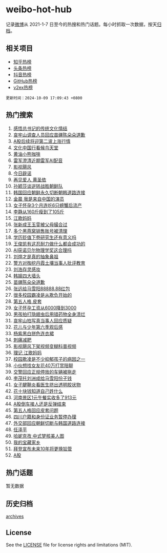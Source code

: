 # weibo-hot-hub

记录[微博](https://www.weibo.com)从 2021-1-7 日至今的热搜和热门话题。每小时抓取一次数据，按天[归档](archives)。

## 相关项目

- [知乎热榜](https://github.com/lonnyzhang423/zhihu-hot-hub)
- [头条热榜](https://github.com/lonnyzhang423/toutiao-hot-hub)
- [抖音热榜](https://github.com/lonnyzhang423/douyin-hot-hub)
- [GitHub热榜](https://github.com/lonnyzhang423/github-hot-hub)
- [v2ex热榜](https://github.com/lonnyzhang423/v2ex-hot-hub)


`更新时间：2024-10-09 17:09:43 +0800`

## 热门搜索

1. [感悟总书记的传统文化情结](https://m.weibo.cn/search?containerid=100103type%3D1%26t%3D10%26q%3D%23%E6%84%9F%E6%82%9F%E6%80%BB%E4%B9%A6%E8%AE%B0%E7%9A%84%E4%BC%A0%E7%BB%9F%E6%96%87%E5%8C%96%E6%83%85%E7%BB%93%23&stream_entry_id=51&isnewpage=1&extparam=seat%3D1%26filter_type%3Drealtimehot%26stream_entry_id%3D51%26c_type%3D51%26pos%3D0%26q%3D%2523%25E6%2584%259F%25E6%2582%259F%25E6%2580%25BB%25E4%25B9%25A6%25E8%25AE%25B0%25E7%259A%2584%25E4%25BC%25A0%25E7%25BB%259F%25E6%2596%2587%25E5%258C%2596%25E6%2583%2585%25E7%25BB%2593%2523%26dgr%3D0%26cate%3D10103%26display_time%3D1728464982%26pre_seqid%3D172846498244103832044147)
1. [哀牢山调查人员回应苗疆陈朵朵道歉](https://m.weibo.cn/search?containerid=100103type%3D1%26t%3D10%26q%3D%23%E5%93%80%E7%89%A2%E5%B1%B1%E8%B0%83%E6%9F%A5%E4%BA%BA%E5%91%98%E5%9B%9E%E5%BA%94%E8%8B%97%E7%96%86%E9%99%88%E6%9C%B5%E6%9C%B5%E9%81%93%E6%AD%89%23&stream_entry_id=31&isnewpage=1&extparam=seat%3D1%26lcate%3D5001%26filter_type%3Drealtimehot%26c_type%3D31%26q%3D%2523%25E5%2593%2580%25E7%2589%25A2%25E5%25B1%25B1%25E8%25B0%2583%25E6%259F%25A5%25E4%25BA%25BA%25E5%2591%2598%25E5%259B%259E%25E5%25BA%2594%25E8%258B%2597%25E7%2596%2586%25E9%2599%2588%25E6%259C%25B5%25E6%259C%25B5%25E9%2581%2593%25E6%25AD%2589%2523%26dgr%3D0%26realpos%3D1%26stream_entry_id%3D31%26flag%3D1%26band_rank%3D1%26pos%3D0%26cate%3D5001%26display_time%3D1728464982%26pre_seqid%3D172846498244103832044147)
1. [A股后续将迎第二波上涨行情](https://m.weibo.cn/search?containerid=100103type%3D1%26t%3D10%26q%3D%23A%E8%82%A1%E5%90%8E%E7%BB%AD%E5%B0%86%E8%BF%8E%E7%AC%AC%E4%BA%8C%E6%B3%A2%E4%B8%8A%E6%B6%A8%E8%A1%8C%E6%83%85%23&stream_entry_id=31&isnewpage=1&extparam=seat%3D1%26lcate%3D5001%26filter_type%3Drealtimehot%26c_type%3D31%26q%3D%2523A%25E8%2582%25A1%25E5%2590%258E%25E7%25BB%25AD%25E5%25B0%2586%25E8%25BF%258E%25E7%25AC%25AC%25E4%25BA%258C%25E6%25B3%25A2%25E4%25B8%258A%25E6%25B6%25A8%25E8%25A1%258C%25E6%2583%2585%2523%26dgr%3D0%26realpos%3D2%26stream_entry_id%3D31%26flag%3D2%26band_rank%3D2%26pos%3D1%26cate%3D5001%26display_time%3D1728464982%26pre_seqid%3D172846498244103832044147)
1. [文化中国行看候鸟天堂](https://m.weibo.cn/search?containerid=100103type%3D1%26t%3D10%26q%3D%23%E6%96%87%E5%8C%96%E4%B8%AD%E5%9B%BD%E8%A1%8C%E7%9C%8B%E5%80%99%E9%B8%9F%E5%A4%A9%E5%A0%82%23&stream_entry_id=31&isnewpage=1&extparam=seat%3D1%26lcate%3D5001%26filter_type%3Drealtimehot%26c_type%3D31%26q%3D%2523%25E6%2596%2587%25E5%258C%2596%25E4%25B8%25AD%25E5%259B%25BD%25E8%25A1%258C%25E7%259C%258B%25E5%2580%2599%25E9%25B8%259F%25E5%25A4%25A9%25E5%25A0%2582%2523%26dgr%3D0%26realpos%3D3%26stream_entry_id%3D31%26flag%3D1%26band_rank%3D3%26pos%3D2%26cate%3D5001%26display_time%3D1728464982%26pre_seqid%3D172846498244103832044147)
1. [黄油小熊咖啡](https://m.weibo.cn/search?containerid=100103type%3D1%26t%3D10%26q%3D%E9%BB%84%E6%B2%B9%E5%B0%8F%E7%86%8A%E5%92%96%E5%95%A1&stream_entry_id=31&isnewpage=1&extparam=seat%3D1%26lcate%3D5001%26filter_type%3Drealtimehot%26c_type%3D31%26q%3D%25E9%25BB%2584%25E6%25B2%25B9%25E5%25B0%258F%25E7%2586%258A%25E5%2592%2596%25E5%2595%25A1%26dgr%3D0%26realpos%3D4%26stream_entry_id%3D31%26flag%3D1%26band_rank%3D4%26pos%3D3%26cate%3D5001%26display_time%3D1728464982%26pre_seqid%3D172846498244103832044147)
1. [雷军澄清近期雷军AI配音](https://m.weibo.cn/search?containerid=100103type%3D1%26t%3D10%26q%3D%23%E9%9B%B7%E5%86%9B%E6%BE%84%E6%B8%85%E8%BF%91%E6%9C%9F%E9%9B%B7%E5%86%9BAI%E9%85%8D%E9%9F%B3%23&stream_entry_id=31&isnewpage=1&extparam=seat%3D1%26lcate%3D5001%26filter_type%3Drealtimehot%26c_type%3D31%26q%3D%2523%25E9%259B%25B7%25E5%2586%259B%25E6%25BE%2584%25E6%25B8%2585%25E8%25BF%2591%25E6%259C%259F%25E9%259B%25B7%25E5%2586%259BAI%25E9%2585%258D%25E9%259F%25B3%2523%26dgr%3D0%26realpos%3D5%26stream_entry_id%3D31%26flag%3D1%26band_rank%3D5%26pos%3D4%26cate%3D5001%26display_time%3D1728464982%26pre_seqid%3D172846498244103832044147)
1. [影视飓风](https://m.weibo.cn/search?containerid=100103type%3D1%26t%3D10%26q%3D%E5%BD%B1%E8%A7%86%E9%A3%93%E9%A3%8E&stream_entry_id=31&isnewpage=1&extparam=seat%3D1%26lcate%3D5001%26filter_type%3Drealtimehot%26c_type%3D31%26q%3D%25E5%25BD%25B1%25E8%25A7%2586%25E9%25A3%2593%25E9%25A3%258E%26dgr%3D0%26realpos%3D6%26stream_entry_id%3D31%26flag%3D1%26band_rank%3D6%26pos%3D5%26cate%3D5001%26display_time%3D1728464982%26pre_seqid%3D172846498244103832044147)
1. [今日辟谣](https://m.weibo.cn/search?containerid=100103type%3D1%26t%3D10%26q%3D%23%E4%BB%8A%E6%97%A5%E8%BE%9F%E8%B0%A3%23&stream_entry_id=31&isnewpage=1&extparam=seat%3D1%26lcate%3D5001%26filter_type%3Drealtimehot%26c_type%3D31%26q%3D%2523%25E4%25BB%258A%25E6%2597%25A5%25E8%25BE%259F%25E8%25B0%25A3%2523%26dgr%3D0%26adid%3D258445%26stream_entry_id%3D31%26is_ad_pos%3D1%26band_rank%3D7%26pos%3D6%26cate%3D5001%26display_time%3D1728464982%26pre_seqid%3D172846498244103832044147)
1. [再见爱人 黄圣依](https://m.weibo.cn/search?containerid=100103type%3D1%26t%3D10%26q%3D%E5%86%8D%E8%A7%81%E7%88%B1%E4%BA%BA+%E9%BB%84%E5%9C%A3%E4%BE%9D&stream_entry_id=31&isnewpage=1&extparam=seat%3D1%26lcate%3D5001%26filter_type%3Drealtimehot%26c_type%3D31%26q%3D%25E5%2586%258D%25E8%25A7%2581%25E7%2588%25B1%25E4%25BA%25BA%2520%25E9%25BB%2584%25E5%259C%25A3%25E4%25BE%259D%26dgr%3D0%26realpos%3D7%26stream_entry_id%3D31%26flag%3D1%26band_rank%3D7%26pos%3D7%26cate%3D5001%26display_time%3D1728464982%26pre_seqid%3D172846498244103832044147)
1. [孙颖莎谈逆转战胜朝鲜队](https://m.weibo.cn/search?containerid=100103type%3D1%26t%3D10%26q%3D%23%E5%AD%99%E9%A2%96%E8%8E%8E%E8%B0%88%E9%80%86%E8%BD%AC%E6%88%98%E8%83%9C%E6%9C%9D%E9%B2%9C%E9%98%9F%23&stream_entry_id=31&isnewpage=1&extparam=seat%3D1%26lcate%3D5001%26filter_type%3Drealtimehot%26c_type%3D31%26q%3D%2523%25E5%25AD%2599%25E9%25A2%2596%25E8%258E%258E%25E8%25B0%2588%25E9%2580%2586%25E8%25BD%25AC%25E6%2588%2598%25E8%2583%259C%25E6%259C%259D%25E9%25B2%259C%25E9%2598%259F%2523%26dgr%3D0%26realpos%3D8%26stream_entry_id%3D31%26flag%3D1%26band_rank%3D8%26pos%3D8%26cate%3D5001%26display_time%3D1728464982%26pre_seqid%3D172846498244103832044147)
1. [韩国回应朝鲜永久切断朝韩道路连接](https://m.weibo.cn/search?containerid=100103type%3D1%26t%3D10%26q%3D%23%E9%9F%A9%E5%9B%BD%E5%9B%9E%E5%BA%94%E6%9C%9D%E9%B2%9C%E6%B0%B8%E4%B9%85%E5%88%87%E6%96%AD%E6%9C%9D%E9%9F%A9%E9%81%93%E8%B7%AF%E8%BF%9E%E6%8E%A5%23&stream_entry_id=31&isnewpage=1&extparam=seat%3D1%26lcate%3D5001%26filter_type%3Drealtimehot%26c_type%3D31%26q%3D%2523%25E9%259F%25A9%25E5%259B%25BD%25E5%259B%259E%25E5%25BA%2594%25E6%259C%259D%25E9%25B2%259C%25E6%25B0%25B8%25E4%25B9%2585%25E5%2588%2587%25E6%2596%25AD%25E6%259C%259D%25E9%259F%25A9%25E9%2581%2593%25E8%25B7%25AF%25E8%25BF%259E%25E6%258E%25A5%2523%26dgr%3D0%26realpos%3D9%26stream_entry_id%3D31%26flag%3D1%26band_rank%3D9%26pos%3D9%26cate%3D5001%26display_time%3D1728464982%26pre_seqid%3D172846498244103832044147)
1. [金晨 我是来自中国的演员](https://m.weibo.cn/search?containerid=100103type%3D1%26t%3D10%26q%3D%E9%87%91%E6%99%A8+%E6%88%91%E6%98%AF%E6%9D%A5%E8%87%AA%E4%B8%AD%E5%9B%BD%E7%9A%84%E6%BC%94%E5%91%98&stream_entry_id=31&isnewpage=1&extparam=seat%3D1%26lcate%3D5001%26filter_type%3Drealtimehot%26c_type%3D31%26q%3D%25E9%2587%2591%25E6%2599%25A8%2520%25E6%2588%2591%25E6%2598%25AF%25E6%259D%25A5%25E8%2587%25AA%25E4%25B8%25AD%25E5%259B%25BD%25E7%259A%2584%25E6%25BC%2594%25E5%2591%2598%26dgr%3D0%26realpos%3D10%26stream_entry_id%3D31%26flag%3D2%26band_rank%3D10%26pos%3D10%26cate%3D5001%26display_time%3D1728464982%26pre_seqid%3D172846498244103832044147)
1. [女子怀孕3个月连吃6只螃蟹后流产](https://m.weibo.cn/search?containerid=100103type%3D1%26t%3D10%26q%3D%23%E5%A5%B3%E5%AD%90%E6%80%80%E5%AD%953%E4%B8%AA%E6%9C%88%E8%BF%9E%E5%90%836%E5%8F%AA%E8%9E%83%E8%9F%B9%E5%90%8E%E6%B5%81%E4%BA%A7%23&stream_entry_id=31&isnewpage=1&extparam=seat%3D1%26lcate%3D5001%26filter_type%3Drealtimehot%26c_type%3D31%26q%3D%2523%25E5%25A5%25B3%25E5%25AD%2590%25E6%2580%2580%25E5%25AD%25953%25E4%25B8%25AA%25E6%259C%2588%25E8%25BF%259E%25E5%2590%25836%25E5%258F%25AA%25E8%259E%2583%25E8%259F%25B9%25E5%2590%258E%25E6%25B5%2581%25E4%25BA%25A7%2523%26dgr%3D0%26realpos%3D11%26stream_entry_id%3D31%26flag%3D1%26band_rank%3D11%26pos%3D11%26cate%3D5001%26display_time%3D1728464982%26pre_seqid%3D172846498244103832044147)
1. [李静从160斤瘦到了105斤](https://m.weibo.cn/search?containerid=100103type%3D1%26t%3D10%26q%3D%E6%9D%8E%E9%9D%99%E4%BB%8E160%E6%96%A4%E7%98%A6%E5%88%B0%E4%BA%86105%E6%96%A4&stream_entry_id=31&isnewpage=1&extparam=seat%3D1%26lcate%3D5001%26filter_type%3Drealtimehot%26c_type%3D31%26q%3D%25E6%259D%258E%25E9%259D%2599%25E4%25BB%258E160%25E6%2596%25A4%25E7%2598%25A6%25E5%2588%25B0%25E4%25BA%2586105%25E6%2596%25A4%26dgr%3D0%26realpos%3D12%26stream_entry_id%3D31%26flag%3D1%26band_rank%3D12%26pos%3D12%26cate%3D5001%26display_time%3D1728464982%26pre_seqid%3D172846498244103832044147)
1. [江歌妈妈](https://m.weibo.cn/search?containerid=100103type%3D1%26t%3D10%26q%3D%E6%B1%9F%E6%AD%8C%E5%A6%88%E5%A6%88&stream_entry_id=31&isnewpage=1&extparam=seat%3D1%26lcate%3D5001%26filter_type%3Drealtimehot%26c_type%3D31%26q%3D%25E6%25B1%259F%25E6%25AD%258C%25E5%25A6%2588%25E5%25A6%2588%26dgr%3D0%26realpos%3D13%26stream_entry_id%3D31%26flag%3D2%26band_rank%3D13%26pos%3D13%26cate%3D5001%26display_time%3D1728464982%26pre_seqid%3D172846498244103832044147)
1. [张新成王玉雯被父母撮合过](https://m.weibo.cn/search?containerid=100103type%3D1%26t%3D10%26q%3D%E5%BC%A0%E6%96%B0%E6%88%90%E7%8E%8B%E7%8E%89%E9%9B%AF%E8%A2%AB%E7%88%B6%E6%AF%8D%E6%92%AE%E5%90%88%E8%BF%87&stream_entry_id=31&isnewpage=1&extparam=seat%3D1%26lcate%3D5001%26filter_type%3Drealtimehot%26c_type%3D31%26q%3D%25E5%25BC%25A0%25E6%2596%25B0%25E6%2588%2590%25E7%258E%258B%25E7%258E%2589%25E9%259B%25AF%25E8%25A2%25AB%25E7%2588%25B6%25E6%25AF%258D%25E6%2592%25AE%25E5%2590%2588%25E8%25BF%2587%26dgr%3D0%26realpos%3D14%26stream_entry_id%3D31%26flag%3D2%26band_rank%3D14%26pos%3D14%26cate%3D5001%26display_time%3D1728464982%26pre_seqid%3D172846498244103832044147)
1. [多个黑燕窝销售账号被清理](https://m.weibo.cn/search?containerid=100103type%3D1%26t%3D10%26q%3D%23%E5%A4%9A%E4%B8%AA%E9%BB%91%E7%87%95%E7%AA%9D%E9%94%80%E5%94%AE%E8%B4%A6%E5%8F%B7%E8%A2%AB%E6%B8%85%E7%90%86%23&stream_entry_id=31&isnewpage=1&extparam=seat%3D1%26lcate%3D5001%26filter_type%3Drealtimehot%26c_type%3D31%26q%3D%2523%25E5%25A4%259A%25E4%25B8%25AA%25E9%25BB%2591%25E7%2587%2595%25E7%25AA%259D%25E9%2594%2580%25E5%2594%25AE%25E8%25B4%25A6%25E5%258F%25B7%25E8%25A2%25AB%25E6%25B8%2585%25E7%2590%2586%2523%26dgr%3D0%26realpos%3D15%26stream_entry_id%3D31%26flag%3D1%26band_rank%3D15%26pos%3D15%26cate%3D5001%26display_time%3D1728464982%26pre_seqid%3D172846498244103832044147)
1. [学历贬值下卷研究生还有意义吗](https://m.weibo.cn/search?containerid=100103type%3D1%26t%3D10%26q%3D%23%E5%AD%A6%E5%8E%86%E8%B4%AC%E5%80%BC%E4%B8%8B%E5%8D%B7%E7%A0%94%E7%A9%B6%E7%94%9F%E8%BF%98%E6%9C%89%E6%84%8F%E4%B9%89%E5%90%97%23&stream_entry_id=31&isnewpage=1&extparam=seat%3D1%26lcate%3D5001%26filter_type%3Drealtimehot%26c_type%3D31%26q%3D%2523%25E5%25AD%25A6%25E5%258E%2586%25E8%25B4%25AC%25E5%2580%25BC%25E4%25B8%258B%25E5%258D%25B7%25E7%25A0%2594%25E7%25A9%25B6%25E7%2594%259F%25E8%25BF%2598%25E6%259C%2589%25E6%2584%258F%25E4%25B9%2589%25E5%2590%2597%2523%26dgr%3D0%26realpos%3D16%26stream_entry_id%3D31%26flag%3D0%26band_rank%3D16%26pos%3D16%26cate%3D5001%26display_time%3D1728464982%26pre_seqid%3D172846498244103832044147)
1. [王俊凯有这忍耐力做什么都会成功的](https://m.weibo.cn/search?containerid=100103type%3D1%26t%3D10%26q%3D%E7%8E%8B%E4%BF%8A%E5%87%AF%E6%9C%89%E8%BF%99%E5%BF%8D%E8%80%90%E5%8A%9B%E5%81%9A%E4%BB%80%E4%B9%88%E9%83%BD%E4%BC%9A%E6%88%90%E5%8A%9F%E7%9A%84&stream_entry_id=31&isnewpage=1&extparam=seat%3D1%26lcate%3D5001%26filter_type%3Drealtimehot%26c_type%3D31%26q%3D%25E7%258E%258B%25E4%25BF%258A%25E5%2587%25AF%25E6%259C%2589%25E8%25BF%2599%25E5%25BF%258D%25E8%2580%2590%25E5%258A%259B%25E5%2581%259A%25E4%25BB%2580%25E4%25B9%2588%25E9%2583%25BD%25E4%25BC%259A%25E6%2588%2590%25E5%258A%259F%25E7%259A%2584%26dgr%3D0%26realpos%3D17%26stream_entry_id%3D31%26flag%3D1%26band_rank%3D17%26pos%3D17%26cate%3D5001%26display_time%3D1728464982%26pre_seqid%3D172846498244103832044147)
1. [AI获诺贝尔物理学奖这合理吗](https://m.weibo.cn/search?containerid=100103type%3D1%26t%3D10%26q%3D%23AI%E8%8E%B7%E8%AF%BA%E8%B4%9D%E5%B0%94%E7%89%A9%E7%90%86%E5%AD%A6%E5%A5%96%E8%BF%99%E5%90%88%E7%90%86%E5%90%97%23&stream_entry_id=31&isnewpage=1&extparam=seat%3D1%26lcate%3D5001%26filter_type%3Drealtimehot%26c_type%3D31%26q%3D%2523AI%25E8%258E%25B7%25E8%25AF%25BA%25E8%25B4%259D%25E5%25B0%2594%25E7%2589%25A9%25E7%2590%2586%25E5%25AD%25A6%25E5%25A5%2596%25E8%25BF%2599%25E5%2590%2588%25E7%2590%2586%25E5%2590%2597%2523%26dgr%3D0%26realpos%3D18%26stream_entry_id%3D31%26flag%3D1%26band_rank%3D18%26pos%3D18%26cate%3D5001%26display_time%3D1728464982%26pre_seqid%3D172846498244103832044147)
1. [刘烨才是真的抽象鼻祖](https://m.weibo.cn/search?containerid=100103type%3D1%26t%3D10%26q%3D%23%E5%88%98%E7%83%A8%E6%89%8D%E6%98%AF%E7%9C%9F%E7%9A%84%E6%8A%BD%E8%B1%A1%E9%BC%BB%E7%A5%96%23&stream_entry_id=31&isnewpage=1&extparam=seat%3D1%26lcate%3D5001%26filter_type%3Drealtimehot%26c_type%3D31%26q%3D%2523%25E5%2588%2598%25E7%2583%25A8%25E6%2589%258D%25E6%2598%25AF%25E7%259C%259F%25E7%259A%2584%25E6%258A%25BD%25E8%25B1%25A1%25E9%25BC%25BB%25E7%25A5%2596%2523%26dgr%3D0%26realpos%3D19%26stream_entry_id%3D31%26flag%3D1%26band_rank%3D19%26pos%3D19%26cate%3D5001%26display_time%3D1728464982%26pre_seqid%3D172846498244103832044147)
1. [警方对掏挖丹霞土壤当事人批评教育](https://m.weibo.cn/search?containerid=100103type%3D1%26t%3D10%26q%3D%23%E8%AD%A6%E6%96%B9%E5%AF%B9%E6%8E%8F%E6%8C%96%E4%B8%B9%E9%9C%9E%E5%9C%9F%E5%A3%A4%E5%BD%93%E4%BA%8B%E4%BA%BA%E6%89%B9%E8%AF%84%E6%95%99%E8%82%B2%23&stream_entry_id=31&isnewpage=1&extparam=seat%3D1%26lcate%3D5001%26filter_type%3Drealtimehot%26c_type%3D31%26q%3D%2523%25E8%25AD%25A6%25E6%2596%25B9%25E5%25AF%25B9%25E6%258E%258F%25E6%258C%2596%25E4%25B8%25B9%25E9%259C%259E%25E5%259C%259F%25E5%25A3%25A4%25E5%25BD%2593%25E4%25BA%258B%25E4%25BA%25BA%25E6%2589%25B9%25E8%25AF%2584%25E6%2595%2599%25E8%2582%25B2%2523%26dgr%3D0%26realpos%3D20%26stream_entry_id%3D31%26flag%3D1%26band_rank%3D20%26pos%3D20%26cate%3D5001%26display_time%3D1728464982%26pre_seqid%3D172846498244103832044147)
1. [刘浩存灵感妆](https://m.weibo.cn/search?containerid=100103type%3D1%26t%3D10%26q%3D%23%E5%88%98%E6%B5%A9%E5%AD%98%E7%81%B5%E6%84%9F%E5%A6%86%23&stream_entry_id=31&isnewpage=1&extparam=seat%3D1%26lcate%3D5001%26filter_type%3Drealtimehot%26c_type%3D31%26q%3D%2523%25E5%2588%2598%25E6%25B5%25A9%25E5%25AD%2598%25E7%2581%25B5%25E6%2584%259F%25E5%25A6%2586%2523%26dgr%3D0%26adid%3D258462%26stream_entry_id%3D31%26flag%3D0%26pos%3D21%26band_rank%3D21%26realpos%3D21%26cate%3D5001%26display_time%3D1728464982%26pre_seqid%3D172846498244103832044147)
1. [韩娱四大墙头](https://m.weibo.cn/search?containerid=100103type%3D1%26t%3D10%26q%3D%23%E9%9F%A9%E5%A8%B1%E5%9B%9B%E5%A4%A7%E5%A2%99%E5%A4%B4%23&stream_entry_id=31&isnewpage=1&extparam=seat%3D1%26lcate%3D5001%26filter_type%3Drealtimehot%26c_type%3D31%26q%3D%2523%25E9%259F%25A9%25E5%25A8%25B1%25E5%259B%259B%25E5%25A4%25A7%25E5%25A2%2599%25E5%25A4%25B4%2523%26dgr%3D0%26realpos%3D22%26stream_entry_id%3D31%26flag%3D1%26band_rank%3D22%26pos%3D22%26cate%3D5001%26display_time%3D1728464982%26pre_seqid%3D172846498244103832044147)
1. [苗疆陈朵朵道歉](https://m.weibo.cn/search?containerid=100103type%3D1%26t%3D10%26q%3D%23%E8%8B%97%E7%96%86%E9%99%88%E6%9C%B5%E6%9C%B5%E9%81%93%E6%AD%89%23&stream_entry_id=31&isnewpage=1&extparam=seat%3D1%26lcate%3D5001%26filter_type%3Drealtimehot%26c_type%3D31%26q%3D%2523%25E8%258B%2597%25E7%2596%2586%25E9%2599%2588%25E6%259C%25B5%25E6%259C%25B5%25E9%2581%2593%25E6%25AD%2589%2523%26dgr%3D0%26realpos%3D23%26stream_entry_id%3D31%26flag%3D0%26band_rank%3D23%26pos%3D23%26cate%3D5001%26display_time%3D1728464982%26pre_seqid%3D172846498244103832044147)
1. [张远给马雪阳88888.88红包](https://m.weibo.cn/search?containerid=100103type%3D1%26t%3D10%26q%3D%23%E5%BC%A0%E8%BF%9C%E7%BB%99%E9%A9%AC%E9%9B%AA%E9%98%B388888.88%E7%BA%A2%E5%8C%85%23&stream_entry_id=31&isnewpage=1&extparam=seat%3D1%26lcate%3D5001%26filter_type%3Drealtimehot%26c_type%3D31%26q%3D%2523%25E5%25BC%25A0%25E8%25BF%259C%25E7%25BB%2599%25E9%25A9%25AC%25E9%259B%25AA%25E9%2598%25B388888.88%25E7%25BA%25A2%25E5%258C%2585%2523%26dgr%3D0%26realpos%3D24%26stream_entry_id%3D31%26flag%3D0%26band_rank%3D24%26pos%3D24%26cate%3D5001%26display_time%3D1728464982%26pre_seqid%3D172846498244103832044147)
1. [很多校园霸凌是从欺负开始的](https://m.weibo.cn/search?containerid=100103type%3D1%26t%3D10%26q%3D%23%E5%BE%88%E5%A4%9A%E6%A0%A1%E5%9B%AD%E9%9C%B8%E5%87%8C%E6%98%AF%E4%BB%8E%E6%AC%BA%E8%B4%9F%E5%BC%80%E5%A7%8B%E7%9A%84%23&stream_entry_id=31&isnewpage=1&extparam=seat%3D1%26lcate%3D5001%26filter_type%3Drealtimehot%26c_type%3D31%26q%3D%2523%25E5%25BE%2588%25E5%25A4%259A%25E6%25A0%25A1%25E5%259B%25AD%25E9%259C%25B8%25E5%2587%258C%25E6%2598%25AF%25E4%25BB%258E%25E6%25AC%25BA%25E8%25B4%259F%25E5%25BC%2580%25E5%25A7%258B%25E7%259A%2584%2523%26dgr%3D0%26realpos%3D25%26stream_entry_id%3D31%26flag%3D1%26band_rank%3D25%26pos%3D25%26cate%3D5001%26display_time%3D1728464982%26pre_seqid%3D172846498244103832044147)
1. [第五人格 皮套](https://m.weibo.cn/search?containerid=100103type%3D1%26t%3D10%26q%3D%E7%AC%AC%E4%BA%94%E4%BA%BA%E6%A0%BC+%E7%9A%AE%E5%A5%97&stream_entry_id=31&isnewpage=1&extparam=seat%3D1%26lcate%3D5001%26filter_type%3Drealtimehot%26c_type%3D31%26q%3D%25E7%25AC%25AC%25E4%25BA%2594%25E4%25BA%25BA%25E6%25A0%25BC%2520%25E7%259A%25AE%25E5%25A5%2597%26dgr%3D0%26realpos%3D26%26stream_entry_id%3D31%26flag%3D0%26band_rank%3D26%26pos%3D26%26cate%3D5001%26display_time%3D1728464982%26pre_seqid%3D172846498244103832044147)
1. [女子怀孕工资从6000降到3000](https://m.weibo.cn/search?containerid=100103type%3D1%26t%3D10%26q%3D%23%E5%A5%B3%E5%AD%90%E6%80%80%E5%AD%95%E5%B7%A5%E8%B5%84%E4%BB%8E6000%E9%99%8D%E5%88%B03000%23&stream_entry_id=31&isnewpage=1&extparam=seat%3D1%26lcate%3D5001%26filter_type%3Drealtimehot%26c_type%3D31%26q%3D%2523%25E5%25A5%25B3%25E5%25AD%2590%25E6%2580%2580%25E5%25AD%2595%25E5%25B7%25A5%25E8%25B5%2584%25E4%25BB%258E6000%25E9%2599%258D%25E5%2588%25B03000%2523%26dgr%3D0%26realpos%3D27%26stream_entry_id%3D31%26flag%3D0%26band_rank%3D27%26pos%3D27%26cate%3D5001%26display_time%3D1728464982%26pre_seqid%3D172846498244103832044147)
1. [男孩拍打隐翅虫后用错药物全身溃烂](https://m.weibo.cn/search?containerid=100103type%3D1%26t%3D10%26q%3D%23%E7%94%B7%E5%AD%A9%E6%8B%8D%E6%89%93%E9%9A%90%E7%BF%85%E8%99%AB%E5%90%8E%E7%94%A8%E9%94%99%E8%8D%AF%E7%89%A9%E5%85%A8%E8%BA%AB%E6%BA%83%E7%83%82%23&stream_entry_id=31&isnewpage=1&extparam=seat%3D1%26lcate%3D5001%26filter_type%3Drealtimehot%26c_type%3D31%26q%3D%2523%25E7%2594%25B7%25E5%25AD%25A9%25E6%258B%258D%25E6%2589%2593%25E9%259A%2590%25E7%25BF%2585%25E8%2599%25AB%25E5%2590%258E%25E7%2594%25A8%25E9%2594%2599%25E8%258D%25AF%25E7%2589%25A9%25E5%2585%25A8%25E8%25BA%25AB%25E6%25BA%2583%25E7%2583%2582%2523%26dgr%3D0%26realpos%3D28%26stream_entry_id%3D31%26flag%3D0%26band_rank%3D28%26pos%3D28%26cate%3D5001%26display_time%3D1728464982%26pre_seqid%3D172846498244103832044147)
1. [哀牢山拍写真当事人回应质疑](https://m.weibo.cn/search?containerid=100103type%3D1%26t%3D10%26q%3D%23%E5%93%80%E7%89%A2%E5%B1%B1%E6%8B%8D%E5%86%99%E7%9C%9F%E5%BD%93%E4%BA%8B%E4%BA%BA%E5%9B%9E%E5%BA%94%E8%B4%A8%E7%96%91%23&stream_entry_id=31&isnewpage=1&extparam=seat%3D1%26lcate%3D5001%26filter_type%3Drealtimehot%26c_type%3D31%26q%3D%2523%25E5%2593%2580%25E7%2589%25A2%25E5%25B1%25B1%25E6%258B%258D%25E5%2586%2599%25E7%259C%259F%25E5%25BD%2593%25E4%25BA%258B%25E4%25BA%25BA%25E5%259B%259E%25E5%25BA%2594%25E8%25B4%25A8%25E7%2596%2591%2523%26dgr%3D0%26realpos%3D29%26stream_entry_id%3D31%26flag%3D0%26band_rank%3D29%26pos%3D29%26cate%3D5001%26display_time%3D1728464982%26pre_seqid%3D172846498244103832044147)
1. [花儿与少年第六季观后感](https://m.weibo.cn/search?containerid=100103type%3D1%26t%3D10%26q%3D%23%E8%8A%B1%E5%84%BF%E4%B8%8E%E5%B0%91%E5%B9%B4%E7%AC%AC%E5%85%AD%E5%AD%A3%E8%A7%82%E5%90%8E%E6%84%9F%23&stream_entry_id=31&isnewpage=1&extparam=seat%3D1%26lcate%3D5001%26filter_type%3Drealtimehot%26c_type%3D31%26q%3D%2523%25E8%258A%25B1%25E5%2584%25BF%25E4%25B8%258E%25E5%25B0%2591%25E5%25B9%25B4%25E7%25AC%25AC%25E5%2585%25AD%25E5%25AD%25A3%25E8%25A7%2582%25E5%2590%258E%25E6%2584%259F%2523%26dgr%3D0%26realpos%3D30%26stream_entry_id%3D31%26flag%3D1%26band_rank%3D30%26pos%3D30%26cate%3D5001%26display_time%3D1728464982%26pre_seqid%3D172846498244103832044147)
1. [杨紫黑白拼色连衣裙](https://m.weibo.cn/search?containerid=100103type%3D1%26t%3D10%26q%3D%23%E6%9D%A8%E7%B4%AB%E9%BB%91%E7%99%BD%E6%8B%BC%E8%89%B2%E8%BF%9E%E8%A1%A3%E8%A3%99%23&stream_entry_id=31&isnewpage=1&extparam=seat%3D1%26lcate%3D5001%26filter_type%3Drealtimehot%26c_type%3D31%26q%3D%2523%25E6%259D%25A8%25E7%25B4%25AB%25E9%25BB%2591%25E7%2599%25BD%25E6%258B%25BC%25E8%2589%25B2%25E8%25BF%259E%25E8%25A1%25A3%25E8%25A3%2599%2523%26dgr%3D0%26realpos%3D31%26stream_entry_id%3D31%26flag%3D1%26band_rank%3D31%26pos%3D31%26cate%3D5001%26display_time%3D1728464982%26pre_seqid%3D172846498244103832044147)
1. [刺痛减肥](https://m.weibo.cn/search?containerid=100103type%3D1%26t%3D10%26q%3D%E5%88%BA%E7%97%9B%E5%87%8F%E8%82%A5&stream_entry_id=31&isnewpage=1&extparam=seat%3D1%26lcate%3D5001%26filter_type%3Drealtimehot%26c_type%3D31%26q%3D%25E5%2588%25BA%25E7%2597%259B%25E5%2587%258F%25E8%2582%25A5%26dgr%3D0%26realpos%3D32%26stream_entry_id%3D31%26flag%3D1%26band_rank%3D32%26pos%3D32%26cate%3D5001%26display_time%3D1728464982%26pre_seqid%3D172846498244103832044147)
1. [影视飓风下架视频变糊科普视频](https://m.weibo.cn/search?containerid=100103type%3D1%26t%3D10%26q%3D%23%E5%BD%B1%E8%A7%86%E9%A3%93%E9%A3%8E%E4%B8%8B%E6%9E%B6%E8%A7%86%E9%A2%91%E5%8F%98%E7%B3%8A%E7%A7%91%E6%99%AE%E8%A7%86%E9%A2%91%23&stream_entry_id=31&isnewpage=1&extparam=seat%3D1%26lcate%3D5001%26filter_type%3Drealtimehot%26c_type%3D31%26q%3D%2523%25E5%25BD%25B1%25E8%25A7%2586%25E9%25A3%2593%25E9%25A3%258E%25E4%25B8%258B%25E6%259E%25B6%25E8%25A7%2586%25E9%25A2%2591%25E5%258F%2598%25E7%25B3%258A%25E7%25A7%2591%25E6%2599%25AE%25E8%25A7%2586%25E9%25A2%2591%2523%26dgr%3D0%26realpos%3D33%26stream_entry_id%3D31%26flag%3D1%26band_rank%3D33%26pos%3D33%26cate%3D5001%26display_time%3D1728464982%26pre_seqid%3D172846498244103832044147)
1. [理记 江歌妈妈](https://m.weibo.cn/search?containerid=100103type%3D1%26t%3D10%26q%3D%E7%90%86%E8%AE%B0+%E6%B1%9F%E6%AD%8C%E5%A6%88%E5%A6%88&stream_entry_id=31&isnewpage=1&extparam=seat%3D1%26lcate%3D5001%26filter_type%3Drealtimehot%26c_type%3D31%26q%3D%25E7%2590%2586%25E8%25AE%25B0%2520%25E6%25B1%259F%25E6%25AD%258C%25E5%25A6%2588%25E5%25A6%2588%26dgr%3D0%26realpos%3D34%26stream_entry_id%3D31%26flag%3D0%26band_rank%3D34%26pos%3D34%26cate%3D5001%26display_time%3D1728464982%26pre_seqid%3D172846498244103832044147)
1. [校园欺凌是不少抑郁孩子的病因之一](https://m.weibo.cn/search?containerid=100103type%3D1%26t%3D10%26q%3D%23%E6%A0%A1%E5%9B%AD%E6%AC%BA%E5%87%8C%E6%98%AF%E4%B8%8D%E5%B0%91%E6%8A%91%E9%83%81%E5%AD%A9%E5%AD%90%E7%9A%84%E7%97%85%E5%9B%A0%E4%B9%8B%E4%B8%80%23&stream_entry_id=31&isnewpage=1&extparam=seat%3D1%26lcate%3D5001%26filter_type%3Drealtimehot%26c_type%3D31%26q%3D%2523%25E6%25A0%25A1%25E5%259B%25AD%25E6%25AC%25BA%25E5%2587%258C%25E6%2598%25AF%25E4%25B8%258D%25E5%25B0%2591%25E6%258A%2591%25E9%2583%2581%25E5%25AD%25A9%25E5%25AD%2590%25E7%259A%2584%25E7%2597%2585%25E5%259B%25A0%25E4%25B9%258B%25E4%25B8%2580%2523%26dgr%3D0%26realpos%3D35%26stream_entry_id%3D31%26flag%3D0%26band_rank%3D35%26pos%3D35%26cate%3D5001%26display_time%3D1728464982%26pre_seqid%3D172846498244103832044147)
1. [小伙想找女友花40万打赏陪聊](https://m.weibo.cn/search?containerid=100103type%3D1%26t%3D10%26q%3D%23%E5%B0%8F%E4%BC%99%E6%83%B3%E6%89%BE%E5%A5%B3%E5%8F%8B%E8%8A%B140%E4%B8%87%E6%89%93%E8%B5%8F%E9%99%AA%E8%81%8A%23&stream_entry_id=31&isnewpage=1&extparam=seat%3D1%26lcate%3D5001%26filter_type%3Drealtimehot%26c_type%3D31%26q%3D%2523%25E5%25B0%258F%25E4%25BC%2599%25E6%2583%25B3%25E6%2589%25BE%25E5%25A5%25B3%25E5%258F%258B%25E8%258A%25B140%25E4%25B8%2587%25E6%2589%2593%25E8%25B5%258F%25E9%2599%25AA%25E8%2581%258A%2523%26dgr%3D0%26realpos%3D36%26stream_entry_id%3D31%26flag%3D1%26band_rank%3D36%26pos%3D36%26cate%3D5001%26display_time%3D1728464982%26pre_seqid%3D172846498244103832044147)
1. [交警回应正规停放的车辆被拖走](https://m.weibo.cn/search?containerid=100103type%3D1%26t%3D10%26q%3D%23%E4%BA%A4%E8%AD%A6%E5%9B%9E%E5%BA%94%E6%AD%A3%E8%A7%84%E5%81%9C%E6%94%BE%E7%9A%84%E8%BD%A6%E8%BE%86%E8%A2%AB%E6%8B%96%E8%B5%B0%23&stream_entry_id=31&isnewpage=1&extparam=seat%3D1%26lcate%3D5001%26filter_type%3Drealtimehot%26c_type%3D31%26q%3D%2523%25E4%25BA%25A4%25E8%25AD%25A6%25E5%259B%259E%25E5%25BA%2594%25E6%25AD%25A3%25E8%25A7%2584%25E5%2581%259C%25E6%2594%25BE%25E7%259A%2584%25E8%25BD%25A6%25E8%25BE%2586%25E8%25A2%25AB%25E6%258B%2596%25E8%25B5%25B0%2523%26dgr%3D0%26realpos%3D37%26stream_entry_id%3D31%26flag%3D0%26band_rank%3D37%26pos%3D37%26cate%3D5001%26display_time%3D1728464982%26pre_seqid%3D172846498244103832044147)
1. [李茂托刘洲成给马雪阳份子钱](https://m.weibo.cn/search?containerid=100103type%3D1%26t%3D10%26q%3D%23%E6%9D%8E%E8%8C%82%E6%89%98%E5%88%98%E6%B4%B2%E6%88%90%E7%BB%99%E9%A9%AC%E9%9B%AA%E9%98%B3%E4%BB%BD%E5%AD%90%E9%92%B1%23&stream_entry_id=31&isnewpage=1&extparam=seat%3D1%26lcate%3D5001%26filter_type%3Drealtimehot%26c_type%3D31%26q%3D%2523%25E6%259D%258E%25E8%258C%2582%25E6%2589%2598%25E5%2588%2598%25E6%25B4%25B2%25E6%2588%2590%25E7%25BB%2599%25E9%25A9%25AC%25E9%259B%25AA%25E9%2598%25B3%25E4%25BB%25BD%25E5%25AD%2590%25E9%2592%25B1%2523%26dgr%3D0%26realpos%3D38%26stream_entry_id%3D31%26flag%3D0%26band_rank%3D38%26pos%3D38%26cate%3D5001%26display_time%3D1728464982%26pre_seqid%3D172846498244103832044147)
1. [女子腱鞘炎看医生挤出透明胶状物](https://m.weibo.cn/search?containerid=100103type%3D1%26t%3D10%26q%3D%23%E5%A5%B3%E5%AD%90%E8%85%B1%E9%9E%98%E7%82%8E%E7%9C%8B%E5%8C%BB%E7%94%9F%E6%8C%A4%E5%87%BA%E9%80%8F%E6%98%8E%E8%83%B6%E7%8A%B6%E7%89%A9%23&stream_entry_id=31&isnewpage=1&extparam=seat%3D1%26lcate%3D5001%26filter_type%3Drealtimehot%26c_type%3D31%26q%3D%2523%25E5%25A5%25B3%25E5%25AD%2590%25E8%2585%25B1%25E9%259E%2598%25E7%2582%258E%25E7%259C%258B%25E5%258C%25BB%25E7%2594%259F%25E6%258C%25A4%25E5%2587%25BA%25E9%2580%258F%25E6%2598%258E%25E8%2583%25B6%25E7%258A%25B6%25E7%2589%25A9%2523%26dgr%3D0%26realpos%3D39%26stream_entry_id%3D31%26flag%3D0%26band_rank%3D39%26pos%3D39%26cate%3D5001%26display_time%3D1728464982%26pre_seqid%3D172846498244103832044147)
1. [花十块钱知道自己姓什么](https://m.weibo.cn/search?containerid=100103type%3D1%26t%3D10%26q%3D%E8%8A%B1%E5%8D%81%E5%9D%97%E9%92%B1%E7%9F%A5%E9%81%93%E8%87%AA%E5%B7%B1%E5%A7%93%E4%BB%80%E4%B9%88&stream_entry_id=31&isnewpage=1&extparam=seat%3D1%26lcate%3D5001%26filter_type%3Drealtimehot%26c_type%3D31%26q%3D%25E8%258A%25B1%25E5%258D%2581%25E5%259D%2597%25E9%2592%25B1%25E7%259F%25A5%25E9%2581%2593%25E8%2587%25AA%25E5%25B7%25B1%25E5%25A7%2593%25E4%25BB%2580%25E4%25B9%2588%26dgr%3D0%26realpos%3D40%26stream_entry_id%3D31%26flag%3D1%26band_rank%3D40%26pos%3D40%26cate%3D5001%26display_time%3D1728464982%26pre_seqid%3D172846498244103832044147)
1. [河南景区1元午餐实收多了913元](https://m.weibo.cn/search?containerid=100103type%3D1%26t%3D10%26q%3D%23%E6%B2%B3%E5%8D%97%E6%99%AF%E5%8C%BA1%E5%85%83%E5%8D%88%E9%A4%90%E5%AE%9E%E6%94%B6%E5%A4%9A%E4%BA%86913%E5%85%83%23&stream_entry_id=31&isnewpage=1&extparam=seat%3D1%26lcate%3D5001%26filter_type%3Drealtimehot%26c_type%3D31%26q%3D%2523%25E6%25B2%25B3%25E5%258D%2597%25E6%2599%25AF%25E5%258C%25BA1%25E5%2585%2583%25E5%258D%2588%25E9%25A4%2590%25E5%25AE%259E%25E6%2594%25B6%25E5%25A4%259A%25E4%25BA%2586913%25E5%2585%2583%2523%26dgr%3D0%26realpos%3D41%26stream_entry_id%3D31%26flag%3D32768%26band_rank%3D41%26pos%3D41%26cate%3D5001%26display_time%3D1728464982%26pre_seqid%3D172846498244103832044147)
1. [A股倒车接人还是反弹结束](https://m.weibo.cn/search?containerid=100103type%3D1%26t%3D10%26q%3D%23A%E8%82%A1%E5%80%92%E8%BD%A6%E6%8E%A5%E4%BA%BA%E8%BF%98%E6%98%AF%E5%8F%8D%E5%BC%B9%E7%BB%93%E6%9D%9F%23&stream_entry_id=31&isnewpage=1&extparam=seat%3D1%26lcate%3D5001%26filter_type%3Drealtimehot%26c_type%3D31%26q%3D%2523A%25E8%2582%25A1%25E5%2580%2592%25E8%25BD%25A6%25E6%258E%25A5%25E4%25BA%25BA%25E8%25BF%2598%25E6%2598%25AF%25E5%258F%258D%25E5%25BC%25B9%25E7%25BB%2593%25E6%259D%259F%2523%26dgr%3D0%26realpos%3D42%26stream_entry_id%3D31%26flag%3D1%26band_rank%3D42%26pos%3D42%26cate%3D5001%26display_time%3D1728464982%26pre_seqid%3D172846498244103832044147)
1. [第五人格回应皮套问题](https://m.weibo.cn/search?containerid=100103type%3D1%26t%3D10%26q%3D%23%E7%AC%AC%E4%BA%94%E4%BA%BA%E6%A0%BC%E5%9B%9E%E5%BA%94%E7%9A%AE%E5%A5%97%E9%97%AE%E9%A2%98%23&stream_entry_id=31&isnewpage=1&extparam=seat%3D1%26lcate%3D5001%26filter_type%3Drealtimehot%26c_type%3D31%26q%3D%2523%25E7%25AC%25AC%25E4%25BA%2594%25E4%25BA%25BA%25E6%25A0%25BC%25E5%259B%259E%25E5%25BA%2594%25E7%259A%25AE%25E5%25A5%2597%25E9%2597%25AE%25E9%25A2%2598%2523%26dgr%3D0%26realpos%3D43%26stream_entry_id%3D31%26flag%3D1%26band_rank%3D43%26pos%3D43%26cate%3D5001%26display_time%3D1728464982%26pre_seqid%3D172846498244103832044147)
1. [四川户籍和身份证业务暂停办理](https://m.weibo.cn/search?containerid=100103type%3D1%26t%3D10%26q%3D%23%E5%9B%9B%E5%B7%9D%E6%88%B7%E7%B1%8D%E5%92%8C%E8%BA%AB%E4%BB%BD%E8%AF%81%E4%B8%9A%E5%8A%A1%E6%9A%82%E5%81%9C%E5%8A%9E%E7%90%86%23&stream_entry_id=31&isnewpage=1&extparam=seat%3D1%26lcate%3D5001%26filter_type%3Drealtimehot%26c_type%3D31%26q%3D%2523%25E5%259B%259B%25E5%25B7%259D%25E6%2588%25B7%25E7%25B1%258D%25E5%2592%258C%25E8%25BA%25AB%25E4%25BB%25BD%25E8%25AF%2581%25E4%25B8%259A%25E5%258A%25A1%25E6%259A%2582%25E5%2581%259C%25E5%258A%259E%25E7%2590%2586%2523%26dgr%3D0%26realpos%3D44%26stream_entry_id%3D31%26flag%3D0%26band_rank%3D44%26pos%3D44%26cate%3D5001%26display_time%3D1728464982%26pre_seqid%3D172846498244103832044147)
1. [外交部回应朝鲜切断与韩国道路连接](https://m.weibo.cn/search?containerid=100103type%3D1%26t%3D10%26q%3D%23%E5%A4%96%E4%BA%A4%E9%83%A8%E5%9B%9E%E5%BA%94%E6%9C%9D%E9%B2%9C%E5%88%87%E6%96%AD%E4%B8%8E%E9%9F%A9%E5%9B%BD%E9%81%93%E8%B7%AF%E8%BF%9E%E6%8E%A5%23&stream_entry_id=31&isnewpage=1&extparam=seat%3D1%26lcate%3D5001%26filter_type%3Drealtimehot%26c_type%3D31%26q%3D%2523%25E5%25A4%2596%25E4%25BA%25A4%25E9%2583%25A8%25E5%259B%259E%25E5%25BA%2594%25E6%259C%259D%25E9%25B2%259C%25E5%2588%2587%25E6%2596%25AD%25E4%25B8%258E%25E9%259F%25A9%25E5%259B%25BD%25E9%2581%2593%25E8%25B7%25AF%25E8%25BF%259E%25E6%258E%25A5%2523%26dgr%3D0%26realpos%3D45%26stream_entry_id%3D31%26flag%3D1%26band_rank%3D45%26pos%3D45%26cate%3D5001%26display_time%3D1728464982%26pre_seqid%3D172846498244103832044147)
1. [任泽平](https://m.weibo.cn/search?containerid=100103type%3D1%26t%3D10%26q%3D%E4%BB%BB%E6%B3%BD%E5%B9%B3&stream_entry_id=31&isnewpage=1&extparam=seat%3D1%26lcate%3D5001%26filter_type%3Drealtimehot%26c_type%3D31%26q%3D%25E4%25BB%25BB%25E6%25B3%25BD%25E5%25B9%25B3%26dgr%3D0%26realpos%3D46%26stream_entry_id%3D31%26flag%3D1%26band_rank%3D46%26pos%3D46%26cate%3D5001%26display_time%3D1728464982%26pre_seqid%3D172846498244103832044147)
1. [哈妮克孜 中式梦核美人图](https://m.weibo.cn/search?containerid=100103type%3D1%26t%3D10%26q%3D%E5%93%88%E5%A6%AE%E5%85%8B%E5%AD%9C+%E4%B8%AD%E5%BC%8F%E6%A2%A6%E6%A0%B8%E7%BE%8E%E4%BA%BA%E5%9B%BE&stream_entry_id=31&isnewpage=1&extparam=seat%3D1%26lcate%3D5001%26filter_type%3Drealtimehot%26c_type%3D31%26q%3D%25E5%2593%2588%25E5%25A6%25AE%25E5%2585%258B%25E5%25AD%259C%2520%25E4%25B8%25AD%25E5%25BC%258F%25E6%25A2%25A6%25E6%25A0%25B8%25E7%25BE%258E%25E4%25BA%25BA%25E5%259B%25BE%26dgr%3D0%26realpos%3D47%26stream_entry_id%3D31%26flag%3D1%26band_rank%3D47%26pos%3D47%26cate%3D5001%26display_time%3D1728464982%26pre_seqid%3D172846498244103832044147)
1. [我的宝藏家乡](https://m.weibo.cn/search?containerid=100103type%3D1%26t%3D10%26q%3D%23%E6%88%91%E7%9A%84%E5%AE%9D%E8%97%8F%E5%AE%B6%E4%B9%A1%23&stream_entry_id=31&isnewpage=1&extparam=seat%3D1%26lcate%3D5001%26filter_type%3Drealtimehot%26c_type%3D31%26q%3D%2523%25E6%2588%2591%25E7%259A%2584%25E5%25AE%259D%25E8%2597%258F%25E5%25AE%25B6%25E4%25B9%25A1%2523%26dgr%3D0%26realpos%3D48%26stream_entry_id%3D31%26flag%3D1%26band_rank%3D48%26pos%3D48%26cate%3D5001%26display_time%3D1728464982%26pre_seqid%3D172846498244103832044147)
1. [拜登宣布未来10年将更换铅管](https://m.weibo.cn/search?containerid=100103type%3D1%26t%3D10%26q%3D%23%E6%8B%9C%E7%99%BB%E5%AE%A3%E5%B8%83%E6%9C%AA%E6%9D%A510%E5%B9%B4%E5%B0%86%E6%9B%B4%E6%8D%A2%E9%93%85%E7%AE%A1%23&stream_entry_id=31&isnewpage=1&extparam=seat%3D1%26lcate%3D5001%26filter_type%3Drealtimehot%26c_type%3D31%26q%3D%2523%25E6%258B%259C%25E7%2599%25BB%25E5%25AE%25A3%25E5%25B8%2583%25E6%259C%25AA%25E6%259D%25A510%25E5%25B9%25B4%25E5%25B0%2586%25E6%259B%25B4%25E6%258D%25A2%25E9%2593%2585%25E7%25AE%25A1%2523%26dgr%3D0%26realpos%3D49%26stream_entry_id%3D31%26flag%3D0%26band_rank%3D49%26pos%3D49%26cate%3D5001%26display_time%3D1728464982%26pre_seqid%3D172846498244103832044147)
1. [A股](https://m.weibo.cn/search?containerid=100103type%3D1%26t%3D10%26q%3DA%E8%82%A1&stream_entry_id=31&isnewpage=1&extparam=seat%3D1%26lcate%3D5001%26filter_type%3Drealtimehot%26c_type%3D31%26q%3DA%25E8%2582%25A1%26dgr%3D0%26realpos%3D50%26stream_entry_id%3D31%26flag%3D0%26band_rank%3D50%26pos%3D50%26cate%3D5001%26display_time%3D1728464982%26pre_seqid%3D172846498244103832044147)

## 热门话题

暂无数据

## 历史归档

[archives](archives)

## License

See the [LICENSE](LICENSE) file for license rights and limitations (MIT).
